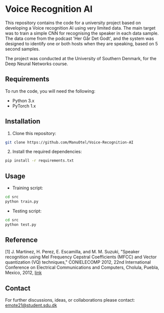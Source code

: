 # Voice Recognition AI

This repository contains the code for a university project based on developing a Voice recognition AI using very limited data. The main target was to train a simple CNN for recognising the speaker in each data sample. The data come from the podcast 'Her Går Det Godt', and the system was designed to identify one or both hosts when they are speaking, based on 5 second samples. 

The project was conducted at the University of Southern Denmark, for the Deep Neural Networks course.

## Requirements

To run the code, you will need the following:

- Python 3.x
- PyTorch 1.x

## Installation

1. Clone this repository:

```bash
git clone https://github.com/ManuOtel/Voice-Recognition-AI
```

2. Install the required dependencies:

```bash
pip install -r requirements.txt
```

## Usage

 - Training script:
```bash
cd src
python train.py
```

 - Testing script:
```bash
cd src
python test.py
```

## Reference

[1] J. Martinez, H. Perez, E. Escamilla, and M. M. Suzuki, "Speaker recognition using Mel Frequency Cepstral Coefficients (MFCC) and Vector quantization (VQ) techniques," CONIELECOMP 2012, 22nd International Conference on Electrical Communications and Computers, Cholula, Puebla, Mexico, 2012, [link](https://ieeexplore.ieee.org/document/6189918)



## Contact

For further discussions, ideas, or collaborations please contact: [emote21@student.sdu.dk](mailto:emote21@student.sdu.dk)